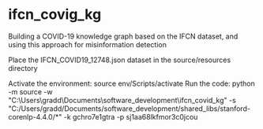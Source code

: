 # ifcn_covig_kg
Building a COVID-19 knowledge graph based on the IFCN dataset, and using this approach for misinformation detection

Place the IFCN_COVID19_12748.json dataset in the source/resources directory

Activate the environment: source env/Scripts/activate
Run the code: python -m source -w "C:\Users\gradd\Documents\software_development\ifcn_covid_kg" -s "C:/Users/gradd/Documents/software_development/shared_libs/stanford-corenlp-4.4.0/*" -k gchro7e1gtra -p sj1aa68lkfmor3c0jcou